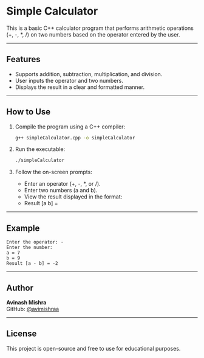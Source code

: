 # Simple Calculator

This is a basic C++ calculator program that performs arithmetic operations (+, -, *, /) on two numbers based on the operator entered by the user.

---
## Features

- Supports addition, subtraction, multiplication, and division.
- User inputs the operator and two numbers.
- Displays the result in a clear and formatted manner.
---
## How to Use

1. Compile the program using a C++ compiler:

   ```bash
   g++ simpleCalculator.cpp -o simpleCalculator
    ```
2. Run the executable:

    ```bash
    ./simpleCalculator
    ```
3. Follow the on-screen prompts:

    - Enter an operator (+, -, *, or /).
    - Enter two numbers (a and b).
    - View the result displayed in the format:
    - Result [a <operator> b] = <result>
---
## Example
  
    Enter the operator: -
    Enter the number:
    a = 7
    b = 9
    Result [a - b] = -2
    
---
## Author

**Avinash Mishra**  
GitHub: [@avimishraa](https://github.com/avimishraa)

---

## License

This project is open-source and free to use for educational purposes.
